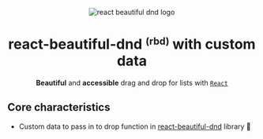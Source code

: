 <p align="center">
  <img src="https://user-images.githubusercontent.com/2182637/53611918-54c1ff80-3c24-11e9-9917-66ac3cef513d.png" alt="react beautiful dnd logo" />
</p>
<h1 align="center">react-beautiful-dnd <small><sup>(rbd)</sup></small> with custom data </h1>

<div align="center">

**Beautiful** and **accessible** drag and drop for lists with [`React`](https://facebook.github.io/react/)

</div>

## Core characteristics

- Custom data to pass in to drop function in [react-beautiful-dnd](https://github.com/atlassian/react-beautiful-dnd/blob/master/docs/about/installation.md) library 💐
